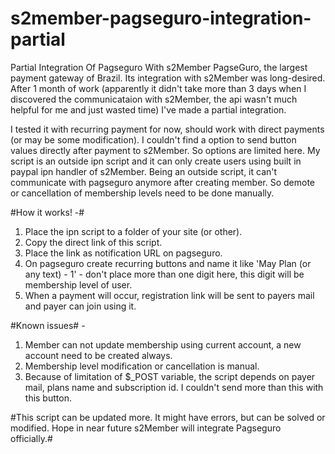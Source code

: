 # s2member-pagseguro-integration-partial
Partial Integration Of Pagseguro With s2Member
PagseGuro, the largest payment gateway of Brazil. Its integration with s2Member was long-desired. After 1 month of work (apparently it didn't take more than 3 days when I discovered the communicataion with s2Member, the api wasn't much helpful for me and just wasted time) I've made a partial integration.

I tested it with recurring payment for now, should work with direct payments (or may be some modification). I couldn't find a option to send button values directly after payment to s2Member. So options are limited here. My script is an outside ipn script and it can only create users using built in paypal ipn handler of s2Member. Being an outside script, it can't communicate with pagseguro anymore after creating member. So demote or cancellation of membership levels need to be done manually.

#How it works! -#

1. Place the ipn script to a folder of your site (or other).
2. Copy the direct link of this script.
3. Place the link as notification URL on pagseguro.
4. On pagseguro create recurring buttons and name it like 'May Plan (or any text) - 1' - don't place more than one digit here, this digit will be membership level of user.
5. When a payment will occur, registration link will be sent to payers mail and payer can join using it. 


#Known issues# - 
1. Member can not update membership using current account, a new account need to be created always.
2. Membership level modification or cancellation is manual.
3. Because of limitation of $_POST variable, the script depends on payer mail, plans name and subscription id. I couldn't send more than this with this button.


#This script can be updated more. It might have errors, but can be solved or modified. Hope in near future s2Member will integrate Pagseguro officially.#
